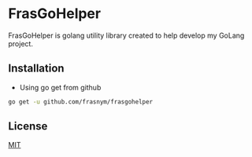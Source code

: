 # FrasGoHelper

FrasGoHelper is golang utility library created to help develop my GoLang project.

## Installation

* Using go get from github

```bash
go get -u github.com/frasnym/frasgohelper
```

## License
[MIT](https://choosealicense.com/licenses/mit/)
